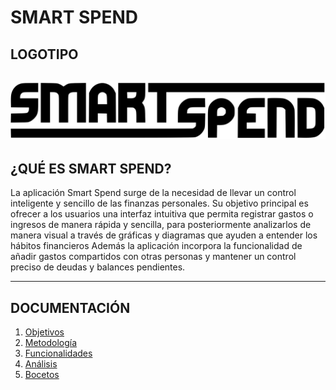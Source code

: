 # SMART SPEND 

## LOGOTIPO
![Captura de pantalla](images\Screenshot-2025-09-01-103347.svg)
---

## ¿QUÉ ES SMART SPEND?
La aplicación Smart Spend surge de la necesidad de llevar un control inteligente y sencillo de las finanzas personales.
Su objetivo principal es ofrecer a los usuarios una interfaz intuitiva que permita registrar gastos o ingresos
de manera rápida y sencilla, para posteriormente analizarlos de manera visual a través de gráficas y diagramas que ayuden a entender los hábitos financieros
Además la aplicación incorpora la funcionalidad de añadir gastos compartidos con otras personas y mantener un control preciso de deudas y balances pendientes.

---


## DOCUMENTACIÓN

1. [Objetivos](Readmes/1.Objetivos.md)
2. [Metodología](Readmes/2.Metodologia)
3. [Funcionalidades](Readmes/3.Funcionalidades.md)
4. [Análisis](Readmes/4.Analisis.md)
5. [Bocetos](Readmes/5.Bocetos.md)








